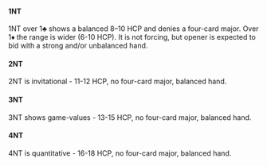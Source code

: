 #### 1NT
1NT over 1♣ shows a balanced 8–10 HCP and denies a four-card major. 
Over 1♦ the range is wider (6-10 HCP).
It is not forcing, but opener is expected to bid with a strong and/or unbalanced hand.

#### 2NT
2NT is invitational - 11-12 HCP, no four-card major, balanced hand.

#### 3NT
3NT shows game-values - 13-15 HCP, no four-card major, balanced hand.

#### 4NT
4NT is quantitative - 16-18 HCP, no four-card major, balanced hand.
